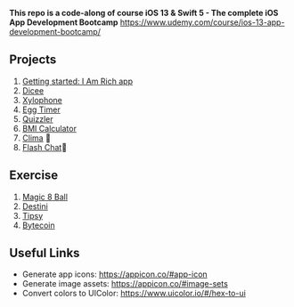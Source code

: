 **This repo is a code-along of course iOS 13 & Swift 5 - The complete iOS App Development Bootcamp**
https://www.udemy.com/course/ios-13-app-development-bootcamp/

## Projects

1. [Getting started: I Am Rich app](https://github.com/LenkaHao/ios-app-bootcamp/tree/master/I%20Am%20Rich)
2. [Dicee](https://github.com/LenkaHao/ios-app-bootcamp/tree/master/Dicee-iOS13)
3. [Xylophone](https://github.com/LenkaHao/ios-app-bootcamp/tree/master/Xylophone-iOS13)
4. [Egg Timer](https://github.com/LenkaHao/ios-app-bootcamp/tree/master/EggTimer-iOS13)
5. [Quizzler](https://github.com/LenkaHao/ios-app-bootcamp/tree/master/Quizzler-iOS13)
6. [BMI Calculator](https://github.com/LenkaHao/ios-app-bootcamp/tree/master/BMI-Calculator-iOS13)
7. [Clima](https://github.com/LenkaHao/ios-app-bootcamp/tree/master/Clima-iOS13) :star2:
8. [Flash Chat](https://github.com/LenkaHao/ios-app-bootcamp/tree/master/Flash-Chat-iOS13):star2:


## Exercise

1. [Magic 8 Ball](https://github.com/LenkaHao/ios-app-bootcamp/tree/master/Magic-8-Ball-iOS13)
2. [Destini](https://github.com/LenkaHao/ios-app-bootcamp/tree/master/Destini-iOS13)
3. [Tipsy](https://github.com/LenkaHao/ios-app-bootcamp/tree/master/Tipsy-iOS13/Tipsy)
4. [Bytecoin](https://github.com/LenkaHao/ios-app-bootcamp/tree/master/ByteCoin-iOS13/ByteCoin)


## Useful Links

- Generate app icons: https://appicon.co/#app-icon
- Generate image assets: https://appicon.co/#image-sets
- Convert colors to UIColor: https://www.uicolor.io/#/hex-to-ui
